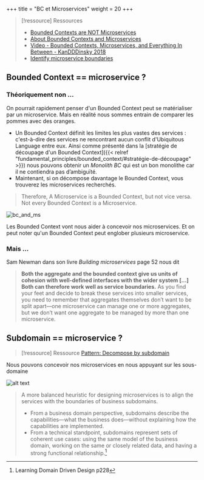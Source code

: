 +++
title = "BC et Microservices"
weight = 20
+++

> [!ressource] Ressources
> - [Bounded Contexts are NOT Microservices](https://vladikk.com/2018/01/21/bounded-contexts-vs-microservices/)
> - [About Bounded Contexts and Microservices](https://blog.avanscoperta.it/2020/06/11/about-bounded-contexts-and-microservices/)
> - [Video - Bounded Contexts, Microservices, and Everything In Between - KanDDDinsky 2018 ](https://youtu.be/dlnu5pSsg7k)
> - [Identify microservice boundaries](https://learn.microsoft.com/en-us/azure/architecture/microservices/model/microservice-boundaries)

## Bounded Context == microservice ?
### Théoriquement non ...
On pourrait rapidement penser d'un Bounded Context peut se matérialiser par un microservice. Mais en réalité nous sommes entrain de comparer les pommes avec des oranges.
- Un Bounded Context définit les limites les plus vastes des services : c'est-à-dire des services ne rencontrant aucun conflit d'Ubiquitous Language entre eux. Ainsi comme présenté dans la [stratégie de découpage d'un Bounded Context]({{< relref "fundamental_principles/bounded_context/#stratégie-de-découpage" >}}) nous pouvons obtenir un *Monolith BC* qui est un bon monolithe car il ne contiendra pas d’ambiguïté.
- Maintenant, si on décompose davantage le Bounded Context, vous trouverez les microservices recherchés.

> Therefore, A Microservice is a Bounded Context, but not vice versa. Not every Bounded Context is a Microservice.

![bc_and_ms](bc_and_ms.png)

Les Bounded Context vont nous aider à concevoir nos microservices. Et on peut noter qu'un Bounded Context peut englober plusieurs microservice.

### Mais ...
Sam Newman dans son livre *Building microservices* page 52 nous dit

> **Both the aggregate and the bounded context give us units of cohesion with well-defined interfaces with the wider system [...] Both can therefore work well as service boundaries.** As you
find your feet and decide to break these services into smaller services, you need to
remember that aggregates themselves don’t want to be split apart—one microservice
can manage one or more aggregates, but we don’t want one aggregate to be managed
by more than one microservice.

## Subdomain == microservice ?
> [!ressource] Ressource
> [Pattern: Decompose by subdomain](https://microservices.io/patterns/decomposition/decompose-by-subdomain.html)

Nous pouvons concevoir nos microservices en nous appuyant sur les sous-domaine

![alt text](subdomain_microservices.png)

> A more balanced heuristic for designing microservices is to align the services with the boundaries of business subdomains.
> - From a business domain perspective, subdomains describe the capabilities—what the business does—without explaining how the capabilities are implemented. 
> - From a technical standpoint, subdomains represent sets of coherent use cases: using the same model of the business domain, working on the same or closely related data, and having a strong functional relationship.[^1]

[^1]: Learning Domain Driven Design p228